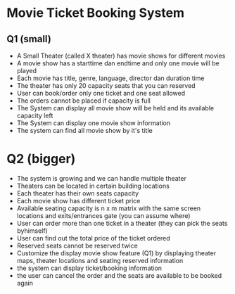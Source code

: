 # Movie Ticket Booking System

## Q1 (small)

- A Small Theater (called X theater) has movie shows for different movies
- A movie show has a starttime dan endtime and only one movie will be played
- Each movie has title, genre, language, director dan duration time
- The theater has only 20 capacity seats that you can reserved
- User can book/order only one ticket and one seat allowed
- The orders cannot be placed if capacity is full
- The System can display all movie show will be held and its available capacity left
- The System can display one movie show information
- The system can find all movie show by it's title

# Q2 (bigger)

- The system is growing and we can handle multiple theater
- Theaters can be located in certain building locations
- Each theater has their own seats capacity
- Each movie show has different ticket price
- Available seating capacity is n x m matrix with the same screen locations and exits/entrances gate (you can assume where)
- User can order more than one ticket in a theater (they can pick the seats byhimself)
- User can find out the total price of the ticket ordered
- Reserved seats cannot be reserved twice
- Customize the display movie show feature (Q1) by displaying theater maps, theater locations and seating reserved information
- the system can display ticket/booking information
- the user can cancel the order and the seats are available to be booked again
